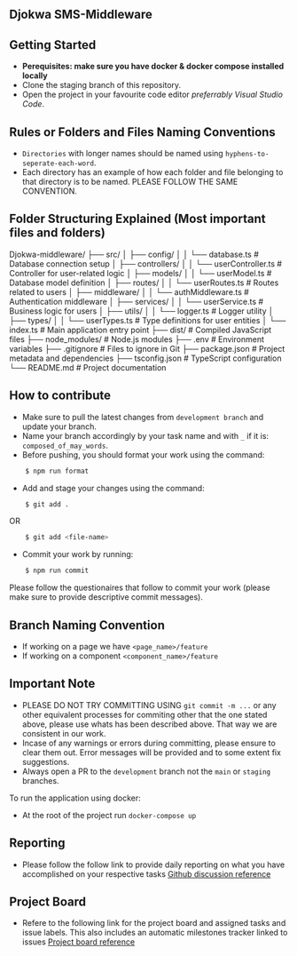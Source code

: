 ## Djokwa SMS-Middleware

## Getting Started

- **Perequisites: make sure you have docker & docker compose installed
  locally**
- Clone the staging branch of this repository.
- Open the project in your favourite code editor _preferrably Visual Studio
  Code_.

## Rules or Folders and Files Naming Conventions

- `Directories` with longer names should be named using
  `hyphens-to-seperate-each-word`.
- Each directory has an example of how each folder and file belonging to that directory is to be named. PLEASE FOLLOW THE SAME CONVENTION.

## Folder Structuring Explained (Most important files and folders)

Djokwa-middleware/
├── src/
│ ├── config/
│ │ └── database.ts # Database connection setup
│ ├── controllers/
│ │ └── userController.ts # Controller for user-related logic
│ ├── models/
│ │ └── userModel.ts # Database model definition
│ ├── routes/
│ │ └── userRoutes.ts # Routes related to users
│ ├── middleware/
│ │ └── authMiddleware.ts # Authentication middleware
│ ├── services/
│ │ └── userService.ts # Business logic for users
│ ├── utils/
│ │ └── logger.ts # Logger utility
│ ├── types/
│ │ └── userTypes.ts # Type definitions for user entities
│ └── index.ts # Main application entry point
├── dist/ # Compiled JavaScript files
├── node_modules/ # Node.js modules
├── .env # Environment variables
├── .gitignore # Files to ignore in Git
├── package.json # Project metadata and dependencies
├── tsconfig.json # TypeScript configuration
└── README.md # Project documentation

## How to contribute

- Make sure to pull the latest changes from `development branch` and update your branch.
- Name your branch accordingly by your task name and with `_` if it is: `composed_of_may_words`.
- Before pushing, you should format your work using the command:

```bash
    $ npm run format
```

- Add and stage your changes using the command:

```bash
    $ git add .
```

OR

```bash
    $ git add <file-name>
```

- Commit your work by running:

```bash
    $ npm run commit
```

Please follow the questionaires that follow to commit your work (please make sure to provide descriptive commit messages).

## Branch Naming Convention

- If working on a page we have `<page_name>/feature`
- If working on a component `<component_name>/feature`

## Important Note

- PLEASE DO NOT TRY COMMITTING USING `git commit -m ...` or any other equivalent processes for commiting other that the one stated above, please use whats has been described above. That way we are consistent in our work.
- Incase of any warnings or errors during committing, please ensure to clear them out. Error messages will be provided and to some extent fix suggestions.
- Always open a PR to the `development` branch not the `main` or `staging` branches.

To run the application using docker:

- At the root of the project run `docker-compose up`

## Reporting

- Please follow the follow link to provide daily reporting on what you have accomplished on your respective tasks [Github discussion reference](https://github.com/orgs/OpenTek-Startup/discussions/1)

## Project Board

- Refere to the following link for the project board and assigned tasks and issue labels. This also includes an automatic milestones tracker linked to issues [Project board reference](https://github.com/orgs/OpenTek-Startup/projects/2/views/2)
